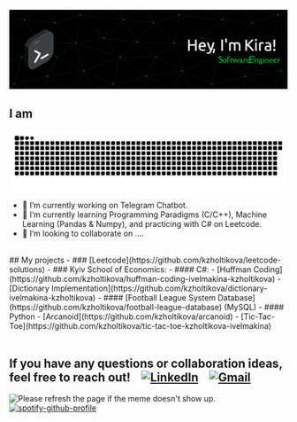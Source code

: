 ![Header](https://github.com/kzholtikova/kzholtikova/blob/main/src/github-header-img.png)
<h2>I am</h2>
<!-- Briefly introduce yourself here. Mention your areas of expertise, interests, and what drives you in your programming journey. -->

![Contribution](https://github.com/kzholtikova/kzholtikova/blob/output/github-contribution-grid-snake.svg)

- 🤫 I’m currently working on Telegram Chatbot.
- 🌱 I’m currently learning Programming Paradigms (C/C++), Machine Learning (Pandas & Numpy), and practicing with C# on Leetcode.
- 👯 I’m looking to collaborate on ....
<br>
## My projects
- ### [Leetcode](https://github.com/kzholtikova/leetcode-solutions)
- ### Kyiv School of Economics:
  - #### C#:
    - [Huffman Coding](https://github.com/kzholtikova/huffman-coding-ivelmakina-kzholtikova)
    - [Dictionary Implementation](https://github.com/kzholtikova/dictionary-ivelmakina-kzholtikova)
  - #### [Football League System Database](https://github.com/kzholtikova/football-league-database) (MySQL)
  - #### Python
    - [Arcanoid](https://github.com/kzholtikova/arcanoid)
    - [Tic-Tac-Toe](https://github.com/kzholtikova/tic-tac-toe-kzholtikova-ivelmakina)
<br><br>

<h2>If you have any questions or collaboration ideas, feel free to reach out!&nbsp;&nbsp;&nbsp&nbsp;<a href="https://www.linkedin.com/in/kzholtikova/"><img src="https://th.bing.com/th/id/OIP.ozDiSGJlUqI6815cRlJiNAHaHa?w=194&h=195&c=7&r=0&o=5&dpr=2&pid=1.7" alt="LinkedIn" width="30"></a>&nbsp;&nbsp;&nbsp;&nbsp;<a href="mailto:kzholtikova@kse.org.ua"><img src="https://e1.pngegg.com/pngimages/500/986/png-clipart-logo-google-e-mail-gmail-g-suite-logiciel-informatique-compte-google-adresse-de-rebond-google-drive.png" alt="Gmail" width="30"></a></h2>

<img src='https://random-memer-production-792a.up.railway.app/' title="Meme" alt="Please refresh the page if the meme doesn't show up."> <a href="https://github.com/kittinan/spotify-github-profile">
    <img src="https://spotify-github-profile.vercel.app/api/view?uid=31j23tthlqfsqyhawqrip26vzrte&cover_image=true&theme=default&show_offline=false&background_color=121212&interchange=false&bar_color_cover=false" alt="spotify-github-profile">
</a>

